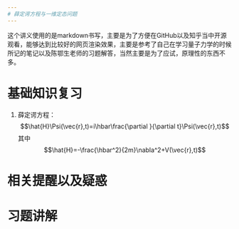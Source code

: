 ```yaml
---
# 薛定谔方程与一维定态问题
---
```


这个讲义使用的是markdown书写，主要是为了方便在GitHub以及知乎当中开源观看，能够达到比较好的网页渲染效果，主要是参考了自己在学习量子力学的时候所记的笔记以及陈鄂生老师的习题解答，当然主要是为了应试，原理性的东西不多。


# 基础知识复习

1. 薛定谔方程：$$\hat{H}\Psi(\vec{r},t)=i\hbar\frac{\partial }{\partial t}\Psi(\vec{r},t)$$
其中$$\hat{H}=-\frac{\hbar^2}{2m}\nabla^2+V(\vec{r},t)$$


# 相关提醒以及疑惑


# 习题讲解